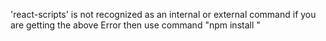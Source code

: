 'react-scripts' is not recognized as an internal or external command
if you are getting the above Error then use command "npm install " 
